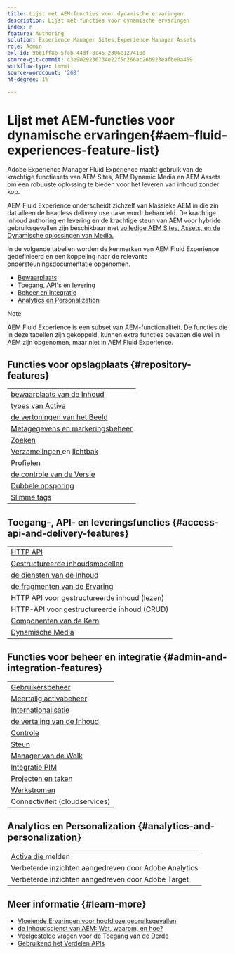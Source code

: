 ```yaml
---
title: Lijst met AEM-functies voor dynamische ervaringen
description: Lijst met functies voor dynamische ervaringen
index: n
feature: Authoring
solution: Experience Manager Sites,Experience Manager Assets
role: Admin
exl-id: 9bb1ff8b-5fcb-44df-8c45-2306e127410d
source-git-commit: c3e9029236734e22f5d266ac26b923eafbe0a459
workflow-type: tm+mt
source-wordcount: '268'
ht-degree: 1%

---
```


# Lijst met AEM-functies voor dynamische ervaringen{#aem-fluid-experiences-feature-list}

Adobe Experience Manager Fluid Experience maakt gebruik van de krachtige functiesets van AEM Sites, AEM Dynamic Media en AEM Assets om een robuuste oplossing te bieden voor het leveren van inhoud zonder kop.

AEM Fluid Experience onderscheidt zichzelf van klassieke AEM in die zin dat alleen de headless delivery use case wordt behandeld. De krachtige inhoud authoring en levering en de krachtige steun van AEM voor hybride gebruiksgevallen zijn beschikbaar met [ volledige AEM Sites, Assets, en de Dynamische oplossingen van Media.](https://experienceleague.adobe.com/docs/experience-manager-65-lts/user-guide/home.html)

In de volgende tabellen worden de kenmerken van AEM Fluid Experience gedefinieerd en een koppeling naar de relevante ondersteuningsdocumentatie opgenomen.

* [Bewaarplaats](#repository-features)
* [Toegang, API&#39;s en levering](#access-api-and-delivery-features)
* [Beheer en integratie](#admin-and-integration-features)
* [Analytics en Personalization](#analytics-and-personalization)

>[!NOTE]
>
>AEM Fluid Experience is een subset van AEM-functionaliteit. De functies die in deze tabellen zijn gekoppeld, kunnen extra functies bevatten die wel in AEM zijn opgenomen, maar niet in AEM Fluid Experience.

## Functies voor opslagplaats {#repository-features}

|  |
|---|
| [ bewaarplaats van de Inhoud ](/help/assets/manage-assets.md) |
| [ types van Activa ](/help/assets/assets-formats.md) |
| [ de vertoningen van het Beeld ](/help/assets/image-presets.md) |
| [ Metagegevens en markeringsbeheer ](/help/assets/metadata.md) |
| [Zoeken](/help/assets/manage-assets.md) |
| [ Verzamelingen ](/help/assets/manage-assets.md) en [ lichtbak ](/help/assets/light-box.md) |
| [ Profielen ](/help/assets/processing-profiles.md) |
| [ de controle van de Versie ](/help/assets/manage-assets.md) |
| [ Dubbele opsporing ](/help/assets/duplicate-detection.md) |
| [Slimme tags](/help/assets/enhanced-smart-tags.md) |

## Toegang-, API- en leveringsfuncties {#access-api-and-delivery-features}

|  |
|---|
| [ HTTP API ](/help/assets/mac-api-assets.md) |
| [ Gestructureerde inhoudsmodellen ](/help/assets/content-fragments/content-fragments.md) |
| [ de diensten van de Inhoud ](https://experienceleague.adobe.com/docs/experience-manager-learn/getting-started-with-aem-headless/overview.html?lang=nl-NL) |
| [ de fragmenten van de Ervaring ](/help/sites-authoring/experience-fragments.md) |
| HTTP API voor gestructureerde inhoud (lezen) |
| HTTP-API voor gestructureerde inhoud (CRUD) |
| [ Componenten van de Kern ](https://experienceleague.adobe.com/docs/experience-manager-core-components/using/introduction.html?lang=nl-NL) |
| [ Dynamische Media ](/help/assets/dynamic-media.md) |

## Functies voor beheer en integratie {#admin-and-integration-features}

|  |
|---|
| [ Gebruikersbeheer ](/help/sites-administering/user-group-ac-admin.md) |
| [ Meertalig activabeheer ](/help/assets/multilingual-assets.md) |
| [ Internationalisatie ](/help/sites-developing/i18n.md) |
| [ de vertaling van de Inhoud ](/help/sites-administering/translation.md) |
| [ Controle ](/help/sites-deploying/monitoring-and-maintaining.md) |
| [ Steun ](/help/sites-administering/backup-and-restore.md) |
| [ Manager van de Wolk ](https://experienceleague.adobe.com/docs/experience-manager-cloud-manager/content/introduction.html?lang=nl-NL) |
| [ Integratie PIM ](/help/sites-authoring/managing-product-information.md) |
| [ Projecten en taken ](/help/sites-authoring/projects.md) |
| [ Werkstromen ](/help/sites-administering/workflows-starting.md) |
| Connectiviteit (cloudservices) |

## Analytics en Personalization {#analytics-and-personalization}

|  |
|---|
| [ Activa die ](/help/assets/asset-reports.md) melden |
| Verbeterde inzichten aangedreven door Adobe Analytics |
| Verbeterde inzichten aangedreven door Adobe Target |

## Meer informatie {#learn-more}

* [ Vloeiende Ervaringen voor hoofdloze gebruiksgevallen ](https://experienceleague.adobe.com/docs/experience-manager-gems-events/gems/gems2017/aem-headless-usecases.html?lang=nl-NL)
* [ de Inhoudsdienst van AEM: Wat, waarom, en hoe?](https://experienceleague.adobe.com/docs/experience-manager-learn/getting-started-with-aem-headless/content-services/overview.html?lang=nl-NL)
* [ Veelgestelde vragen voor de Toegang van de Derde ](https://experienceleague.adobe.com/docs/experience-manager-learn/getting-started-with-aem-headless/content-services/chapter-7.html?lang=nl-NL)
* [ Gebruikend het Verdelen APIs ](https://experienceleague.adobe.com/docs/experience-manager-learn/getting-started-wknd-tutorial-develop/project-archetype/component-basics.html?lang=nl-NL#sling-models)
